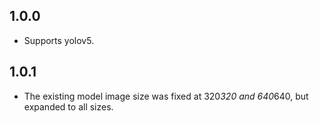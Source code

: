 ## 1.0.0

* Supports yolov5.

## 1.0.1

* The existing model image size was fixed at 320*320 and 640*640, but expanded to all sizes.
